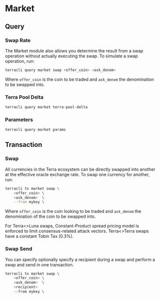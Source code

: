 # Market

## Query

### Swap Rate

The Market module also allows you determine the result from a swap operation without actually executing the swap. To simulate a swap operation, run:

```bash
terracli query market swap <offer_coin> <ask_denom>
```

Where `offer_coin` is the coin to be traded and `ask_denom` the denomination to be swapped into.

### Terra Pool Delta

```sh
terracli query market terra-pool-delta
```

### Parameters

```sh
terracli query market params
```

## Transaction

### Swap

All currencies in the Terra ecosystem can be directly swapped into another at the effective oracle exchange rate. To swap one currency for another, run:

```bash
terracli tx market swap \
    <offer_coin> \
    <ask_denom>  \
    --from mykey \
```

Where `offer_coin` is the coin looking to be traded and `ask_denom` the denomination of the coin to be swapped into.

For Terra<>Luna swaps, Constant-Product spread pricing model is enforced to limit consensus-related attack vectors. Terra<>Terra swaps have a constant Tobin Tax (0.3%).

### Swap Send

You can specify optionally specify a recipient during a swap and perform a swap and send in one transaction.

```bash
terracli tx market swap \
    <offer_coin> \
    <ask_denom>  \
    <recipient>
    --from mykey \
```
